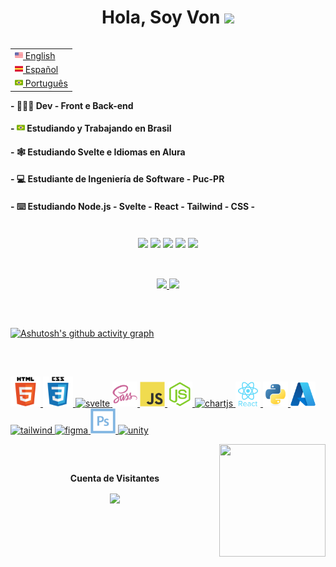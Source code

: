 <h1 align="center">Hola, Soy Von <img src="https://media.giphy.com/media/hvRJCLFzcasrR4ia7z/giphy.gif" width="2%"></h1>
<table align="right">
 <tr><td><a href="README.md"><img src="images/us-flag.png" height="13"> English</a></td></tr>
 <tr><td><a href="README_sp.md"><img src="images/sp-flag.png" height="13"> Español</a></td></tr>
 <tr><td><a href="README_br.md"><img src="images/br-flag.png" height="13"> Português</a></td></tr>
</table>
<div class="left" align="left" display="flex" flex-direction="column">
 <h4>- 👨🏽‍💻 Dev - Front e Back-end</h4>
 <h4>- <img src="images/br-flag.png" height="13"> Estudiando y Trabajando en Brasil
 <h4>- 🕸️ Estudiando Svelte e Idiomas en Alura</h4>
 <h4>- 💻 Estudiante de Ingeniería de Software - Puc-PR</h4>
 <h4>- ⌨️ Estudiando Node.js - Svelte - React - Tailwind - CSS -</h4>
</div>
 <br>
 <div>
 <div class= "connectWithMe" align="center">
  <a href = "mailto:victorgabrielnamelo@gmail.com"><img src="https://img.shields.io/badge/-Gmail-%23333?style=for-the-badge&logo=gmail&logoColor=white" target="_blank"></a>
  <a href="https://www.linkedin.com/in/victorgnascimento/" target="_blank"><img src="https://img.shields.io/badge/-LinkedIn-%230077B5?style=for-the-badge&logo=linkedin&logoColor=white" target="_blank"></a>
  <a href="https://www.coursera.org/user/c64b35a0a3552907b1a917c0f2ec2f2d" target="_blank"><img src="https://img.shields.io/badge/Coursera-0056D2?style=for-the-badge&logo=Coursera&logoColor=white" target="_blank"></a>
  <a href="https://www.instagram.com/victorgbn_" target="_blank"><img src="https://img.shields.io/badge/-Instagram-%23E4405F?style=for-the-badge&logo=instagram&logoColor=white" target="_blank"></a>
  <a href="https://discord.gg/daXXcGSn" target="_blank"><img src="https://img.shields.io/badge/Discord-7289DA?style=for-the-badge&logo=discord&logoColor=white" target="_blank"></a> 
 </div>
  
  ##
 
 <br> 
 
 <div align="center">
  <a href="https://victorgabrielnascimento">
  <img height="180em" src="https://github-readme-stats.vercel.app/api?username=victorgabrielnascimento&show_icons=true&theme=tokyonight&include_all_commits=true&count_private=true"/>
  <img height="180em" src="https://github-readme-stats.vercel.app/api/top-langs/?username=victorgabrielnascimento&layout=compact&langs_count=7&theme=tokyonight"/>
</div>

 ##
<br>

 
[![Ashutosh's github activity graph](https://github-readme-activity-graph.cyclic.app/graph?username=victorgabrielnascimento&bg_color=0a0c10&color=364a87&line=364a87&point=ffffff&area=true&hide_border=true)](https://github.com/ashutosh00710/github-readme-activity-graph)
 
 ##
<br>
<div>
 <p align="left"> 
 <a href="https://www.w3.org/html/" target="_blank" rel="noreferrer"> <img src="https://raw.githubusercontent.com/devicons/devicon/master/icons/html5/html5-original-wordmark.svg" alt="html5" width="48" height="48"/> </a>
 <a href="https://www.w3schools.com/css/" target="_blank" rel="noreferrer"> <img src="https://raw.githubusercontent.com/devicons/devicon/master/icons/css3/css3-original-wordmark.svg" alt="css3" width="48" height="48"/> </a>
 <a href="https://svelte.dev" target="_blank" rel="noreferrer"> <img src="https://upload.wikimedia.org/wikipedia/commons/1/1b/Svelte_Logo.svg" alt="svelte" width="40" height="40"/> </a>
 <a href="https://sass-lang.com" target="_blank" rel="noreferrer"> <img src="https://raw.githubusercontent.com/devicons/devicon/master/icons/sass/sass-original.svg" alt="sass" width="40" height="40"/> </a>
 <a href="https://developer.mozilla.org/en-US/docs/Web/JavaScript" target="_blank" rel="noreferrer"> <img src="https://raw.githubusercontent.com/devicons/devicon/master/icons/javascript/javascript-original.svg" alt="javascript" width="40" height="40"/> </a>
 <a href="https://nodejs.org" target="_blank" rel="noreferrer"> <img src="https://raw.githubusercontent.com/devicons/devicon/master/icons/nodejs/nodejs-original.svg" alt="nodejs" width="40" height="40"/> </a>
 <a href="https://www.chartjs.org" target="_blank" rel="noreferrer"> <img src="https://www.chartjs.org/media/logo-title.svg" alt="chartjs" width="40" height="40"/> </a>
 <a href="https://reactjs.org/" target="_blank" rel="noreferrer"> <img src="https://raw.githubusercontent.com/devicons/devicon/master/icons/react/react-original-wordmark.svg" alt="react" width="40" height="40"/> </a>
 <a href="https://www.python.org" target="_blank" rel="noreferrer"> <img src="https://raw.githubusercontent.com/devicons/devicon/master/icons/python/python-original.svg" alt="python" width="40" height="40"/> </a>
  <img alt="von-AZ" height="40" width="40" src="https://raw.githubusercontent.com/devicons/devicon/master/icons/azure/azure-original.svg">
 <a href="https://tailwindcss.com/" target="_blank" rel="noreferrer"> <img src="https://www.vectorlogo.zone/logos/tailwindcss/tailwindcss-icon.svg" alt="tailwind" width="40" height="40"/> </a>
 <a href="https://www.figma.com/" target="_blank" rel="noreferrer"> <img src="https://www.vectorlogo.zone/logos/figma/figma-icon.svg" alt="figma" width="40" height="40"/> </a>
 <a href="https://www.photoshop.com/en" target="_blank" rel="noreferrer"> <img src="https://raw.githubusercontent.com/devicons/devicon/master/icons/photoshop/photoshop-line.svg" alt="photoshop" width="40" height="40"/> </a>
 <a href="https://unity.com/" target="_blank" rel="noreferrer"> <img src="https://www.vectorlogo.zone/logos/unity3d/unity3d-icon.svg" alt="unity" width="40" height="40"/> </a>
</p>
 
  <a href="https://www.instagram.com/victorgbn_/" target="_blank"><img align=right height="180" width="170" src="https://media.giphy.com/media/2bB04zzMxjTqHcYU95/giphy.gif" target="_blank"></a> 
</div>
  
  ##

 <br><p align="center"><b>Cuenta de Visitantes</b></p>  
<p align="center"><img align="center" src="https://profile-counter.glitch.me/{victorgabrielnascimento}/count.svg" /></p> 
<br></div>
